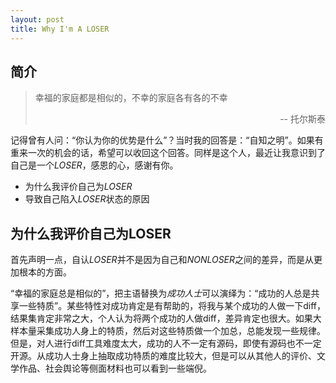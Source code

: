 ```yaml
---
layout: post
title: Why I'm A LOSER
---
```


## 简介
> 幸福的家庭都是相似的，不幸的家庭各有各的不幸
> <div align="right">-- 托尔斯泰</div>

记得曾有人问：“你认为你的优势是什么”？当时我的回答是：“自知之明”。如果有重来一次的机会的话，希望可以收回这个回答。同样是这个人，最近让我意识到了自己是一个*LOSER*，感恩的心，感谢有你。

* 为什么我评价自己为*LOSER*
* 导致自己陷入*LOSER*状态的原因

## 为什么我评价自己为LOSER

首先声明一点，自认*LOSER*并不是因为自己和*NONLOSER*之间的差异，而是从更加根本的方面。

“幸福的家庭总是相似的”，把主语替换为*成功人士*可以演绎为：“成功的人总是共享一些特质”。某些特性对成功肯定是有帮助的，将我与某个成功的人做一下diff，结果集肯定非常之大，个人认为将两个成功的人做diff，差异肯定也很大。如果大样本量采集成功人身上的特质，然后对这些特质做一个加总，总能发现一些规律。但是，对人进行diff工具难度太大，成功的人不一定有源码，即使有源码也不一定开源。从成功人士身上抽取成功特质的难度比较大，但是可以从其他人的评价、文学作品、社会舆论等侧面材料也可以看到一些端倪。


